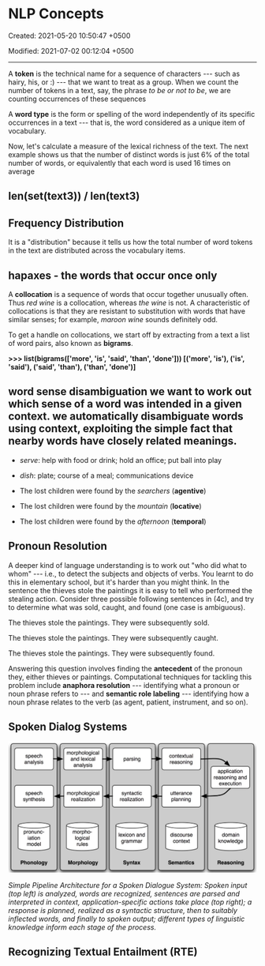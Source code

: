 # NLP Concepts

Created: 2021-05-20 10:50:47 +0500

Modified: 2021-07-02 00:12:04 +0500

---

A **token** is the technical name for a sequence of characters --- such as hairy, his, or :) --- that we want to treat as a group. When we count the number of tokens in a text, say, the phrase *to be or not to be*, we are counting occurrences of these sequences

A **word type** is the form or spelling of the word independently of its specific occurrences in a text --- that is, the word considered as a unique item of vocabulary.

Now, let's calculate a measure of the lexical richness of the text. The next example shows us that the number of distinct words is just 6% of the total number of words, or equivalently that each word is used 16 times on average

## len(set(text3)) / len(text3)

## Frequency Distribution

It is a "distribution" because it tells us how the total number of word tokens in the text are distributed across the vocabulary items.

## hapaxes - the words that occur once only

A **collocation** is a sequence of words that occur together unusually often. Thus *red wine* is a collocation, whereas *the wine* is not. A characteristic of collocations is that they are resistant to substitution with words that have similar senses; for example, *maroon wine* sounds definitely odd.

To get a handle on collocations, we start off by extracting from a text a list of word pairs, also known as **bigrams**.

**>>> list(bigrams(['more', 'is', 'said', 'than', 'done']))
[('more', 'is'), ('is', 'said'), ('said', 'than'), ('than', 'done')]**

## word sense disambiguation we want to work out which sense of a word was intended in a given context. we automatically disambiguate words using context, exploiting the simple fact that nearby words have closely related meanings.
-   *serve*: help with food or drink; hold an office; put ball into play
-   *dish*: plate; course of a meal; communications device


-   The lost children were found by the *searchers* (**agentive**)
-   The lost children were found by the *mountain* (**locative**)
-   The lost children were found by the *afternoon* (**temporal**)

## Pronoun Resolution

A deeper kind of language understanding is to work out "who did what to whom" --- i.e., to detect the subjects and objects of verbs. You learnt to do this in elementary school, but it's harder than you might think. In the sentence the thieves stole the paintings it is easy to tell who performed the stealing action. Consider three possible following sentences in (4c), and try to determine what was sold, caught, and found (one case is ambiguous).

The thieves stole the paintings. They were subsequently sold.

The thieves stole the paintings. They were subsequently caught.

The thieves stole the paintings. They were subsequently found.

Answering this question involves finding the **antecedent** of the pronoun they, either thieves or paintings. Computational techniques for tackling this problem include **anaphora resolution** --- identifying what a pronoun or noun phrase refers to --- and **semantic role labeling** --- identifying how a noun phrase relates to the verb (as agent, patient, instrument, and so on).

## Spoken Dialog Systems

![image](media/NLP_NLP-Concepts-image1.jpeg)

*Simple Pipeline Architecture for a Spoken Dialogue System: Spoken input (top left) is analyzed, words are recognized, sentences are parsed and interpreted in context, application-specific actions take place (top right); a response is planned, realized as a syntactic structure, then to suitably inflected words, and finally to spoken output; different types of linguistic knowledge inform each stage of the process.*

## Recognizing Textual Entailment (RTE)
